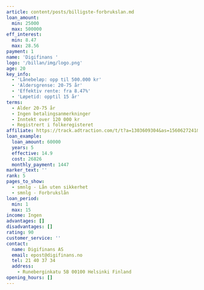```yaml
---
article: content/posts/billigste-forbrukslan.md
loan_amount:
  min: 25000
  max: 500000
eff_interest:
  min: 8.47
  max: 28.56
payment: 1
name: 'Digifinans '
logo: '/billan/img/logo.png'
age: 20
key_info:
  - 'Lånebeløp: opp til 500.000 kr'
  - 'Aldersgrense: 20-75 år'
  - 'Effektiv rente: fra 8.47%'
  - 'Løpetid: opptil 15 år'
terms:
  - Alder 20-75 år
  - Ingen betalingsanmerkninger
  - Inntekt over 120 000 kr
  - Registrert i folkeregisteret
affiliate: https://track.adtraction.com/t/t?a=1303609304&as=1560627241&t=2&tk=1&url=https://digifinans.no/application
loan_example:
  loan_amount: 60000
  years: 5
  effective: 14.9
  cost: 26826
  monthly_payment: 1447
marker_text: ''
rank: 5
pages_to_show:
  - smnlg - Lån uten sikkerhet
  - smnlg - Forbrukslån
loan_period:
  min: 1
  max: 15
income: Ingen
advantages: []
disadvantages: []
rating: 90
customer_service: ''
contact:
  name: Digifinans AS
  email: epost@digifinans.no
  tel: 21 40 37 34
  address:
    - Runeberginkatu 5B 00100 Helsinki Finland
opening_hours: []
---
```

